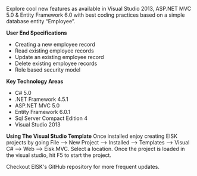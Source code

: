 ﻿Explore cool new features as available in Visual Studio 2013, ASP.NET MVC 5.0 & Entity Framework 6.0 with best coding practices based on a simple database entity “Employee”.

**User End Specifications**
* Creating a new employee record
* Read existing employee records
* Update an existing employee record
* Delete existing employee records
* Role based security model

**Key Technology Areas**
* C# 5.0
* .NET Framework 4.5.1
* ASP.NET MVC 5.0
* Entity Framework 6.0.1
* Sql Server Compact Edition 4
* Visual Studio 2013

**Using The Visual Studio Template**
Once installed enjoy creating EISK projects by going File –> New Project –> Installed –> Templates –> Visual C# –> Web –> Eisk.MVC.
Select a location.
Once the project is loaded in the visual studio, hit F5 to start the project.

Checkout EISK's GitHub repository for more frequent updates.